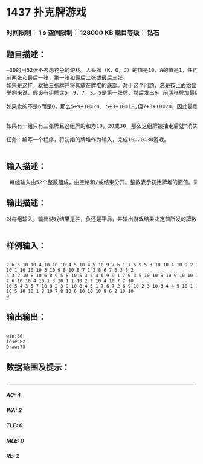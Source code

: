 # 1437 扑克牌游戏   
### 时间限制： 1 s     空间限制： 128000 KB     题目等级： 钻石  
## 题目描述：  

<pre>
—30的用52张不考虑花色的游戏。人头牌（K，Q，J）的值是10，A的值是1，任何其他牌的值是它们的面值（如2，3，4等）。牌从牌堆的顶端发起，先发7张牌，从左至右形成七组，当给最右边一组发了一张牌后，下一张牌就应发最左边的一组。每个一组发一张牌时，查看这组牌以下的组合的总合是否为10，20，或者30。
前两张和最后一张，第一张和最后二张或最后三张。
如果是这样，就抽三张牌并将其放在牌堆的底部。对于这个问题，总是按上面给出的顺序查看牌。按牌在组中出现的顺序将它们取出来并放在牌堆的底部。当抽出三张牌时，又可能出现三张可以抽出的牌。如果是这样，再将它们抽出。如此重复直至再也不能从这组牌抽出符合条件的牌为止。
举例来说，假设有组牌含5，9，7，3。5是第一张牌，然后发出6。前两张牌加最后一张牌（5+9+6）等于20。抽出这三张牌后这组牌变成7，3。而牌堆的最底部变为6，6上面的一张牌是9，9上面的一张牌是5。
 
如果发的不是6而是Q，那么5+9+10=24, 5+3+10=18,但7+3+10=20，因此最后三张牌可以抽走，剩下5，9。
 
 
如果有一组只有三张牌且这组牌的和为10，20或30，那么这组牌被抽走后就“消失”了。这就是说，随后的发牌将跳过现在成为空的这组牌的位置。当所有的牌组都消失，你就获胜。当你无牌可发时，你游戏失败。当前两种情况都不发生时，出现平局。
 
任务：编写一个程序，将初始的牌堆作为输入，完成10—20—30游戏。

</pre>
  
  
## 输入描述：  

<pre>
 每组输入由52个整数组成，由空格和/或结束分开。整数表示初始牌堆的面值。第一个整数是牌堆的最顶端的牌。在最后一张牌后输入0标志输入结束。
</pre>
  
  
## 输出描述：  

<pre>
对每组输入，输出游戏结果是胜，负还是平局，并输出游戏结果决定前所发的牌数。（假如游戏状态发生重复，意味着平局）使用“输出样例”部分的格式输出。
 
</pre>
  
  
## 样例输入：  

<pre><code>
2 6 5 10 10 4 10 10 10 4 5 10 4 5 10 9 7 6 1 7 6 9 5 3 10 10 4 10 9 2 1
10 1 10 10 10 3 10 9 8 10 8 7 1 2 8 6 7 3 3 8 2 
4 3 2 10 8 10 6 8 9 5 8 10 5 3 5 4 6 9 9 1 7 6 3 5 10 10 8 10 9 10 10 7
2 6 10 10 4 10 1 3 10 1 1 10 2 2 10 4 10 7 7 10
10 5 4 3 5 7 10 8 2 3 9 10 8 4 5 1 7 6 7 2 6 9 10 2 3 10 3 4 4 9 10 1 1
10 5 10 10 1 8 10 7 8 10 6 10 10 10 9 6 2 10 10
0
</code></pre>
  
  
## 输出输出：  

<pre><code>
win:66
lose:82
Draw:73
</code></pre>
  
  
## 数据范围及提示：  

<pre>
</pre>
  
  
***  

##### AC: 4  
##### WA: 2  
##### TLE: 0  
##### MLE: 0  
##### RE: 2  
